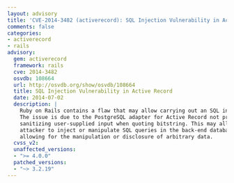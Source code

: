 ```yaml
---
layout: advisory
title: 'CVE-2014-3482 (activerecord): SQL Injection Vulnerability in Active Record'
comments: false
categories:
- activerecord
- rails
advisory:
  gem: activerecord
  framework: rails
  cve: 2014-3482
  osvdb: 108664
  url: http://osvdb.org/show/osvdb/108664
  title: SQL Injection Vulnerability in Active Record
  date: 2014-07-02
  description: |
    Ruby on Rails contains a flaw that may allow carrying out an SQL injection attack.
    The issue is due to the PostgreSQL adapter for Active Record not properly
    sanitizing user-supplied input when quoting bitstring. This may allow a remote
    attacker to inject or manipulate SQL queries in the back-end database,
    allowing for the manipulation or disclosure of arbitrary data.
  cvss_v2: 
  unaffected_versions:
  - ">= 4.0.0"
  patched_versions:
  - "~> 3.2.19"
---
```

